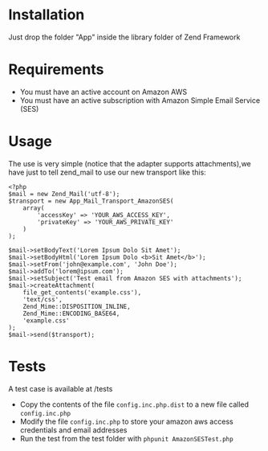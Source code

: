 Installation
============
Just drop the folder "App" inside the library folder of Zend Framework

Requirements
============
* You must have an active account on Amazon AWS
* You must have an active subscription with Amazon Simple Email Service (SES)

Usage
=====

The use is very simple (notice that the adapter supports attachments),we have just to tell zend_mail to use our new transport like this:

```
<?php
$mail = new Zend_Mail('utf-8');
$transport = new App_Mail_Transport_AmazonSES(
    array(
        'accessKey' => 'YOUR_AWS_ACCESS_KEY',
        'privateKey' => 'YOUR_AWS_PRIVATE_KEY'
    )
);

$mail->setBodyText('Lorem Ipsum Dolo Sit Amet');
$mail->setBodyHtml('Lorem Ipsum Dolo <b>Sit Amet</b>');
$mail->setFrom('john@example.com', 'John Doe');
$mail->addTo('lorem@ipsum.com');
$mail->setSubject('Test email from Amazon SES with attachments');
$mail->createAttachment(
    file_get_contents('example.css'), 
    'text/css',
    Zend_Mime::DISPOSITION_INLINE,
    Zend_Mime::ENCODING_BASE64,
    'example.css'
);
$mail->send($transport);
```

Tests
=====

A test case is available at /tests

* Copy the contents of the file `config.inc.php.dist` to a new file called `config.inc.php`
* Modify the file `config.inc.php` to store your amazon aws access credentials and email addresses
* Run the test from the test folder with `phpunit AmazonSESTest.php`